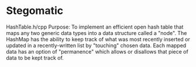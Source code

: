 # Stegomatic
 HashTable.h/cpp Purpose: 
To implement an efficient open hash table that maps any two generic data types into
a data structure called a "node". The HashMap has the ability to keep track of what
was most recently inserted or updated in a recently-written list by "touching" chosen
data. Each mapped data has an option of "permanence" which allows or disallows that 
piece of data to be kept track of.
